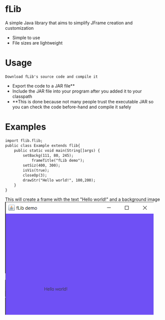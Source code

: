 # fLib
A simple Java library that aims to simplify JFrame creation and customization
- Simple to use
- File sizes are lightweight


# Usage

	Download fLib's source code and compile it
- Export the code to a JAR file**
- Include the JAR file into your program after you added it to your classpath
- **This is done because not many people trust the executable JAR so you can check the code before-hand and compile it safely


# Examples
```
import flib.flib;
public class Example extends flib{
	public static void main(String[]args) {
		setBackg(111, 80, 245);
    		frameTitle("fLib demo");
		setSiz(400, 300);
		isVis(true);
		closeOp(3);
		drawStr("Hello world!", 100,200);
	}
}
```

This will create a frame with the text "Hello world!" and a background image
  ![fLib](readme.png)
